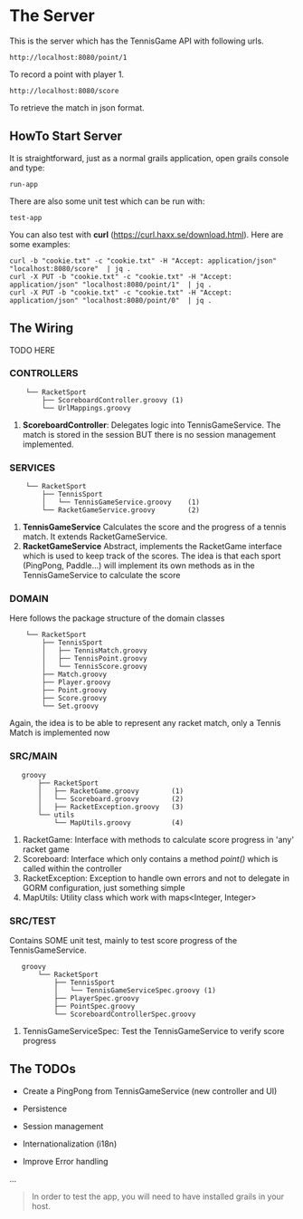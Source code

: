 # The Server

This is the server which has the TennisGame API with following urls.

    http://localhost:8080/point/1
    
To record a point with player 1.
    
    http://localhost:8080/score

To retrieve the match in json format.

## HowTo Start Server

It is straightforward, just as a normal grails application, open grails console and type:

    run-app
    
There are also some unit test which can be run with:

    test-app
    
You can also test with __curl__ (https://curl.haxx.se/download.html). Here are some examples:

    curl -b "cookie.txt" -c "cookie.txt" -H "Accept: application/json" "localhost:8080/score"  | jq .
    curl -X PUT -b "cookie.txt" -c "cookie.txt" -H "Accept: application/json" "localhost:8080/point/1"  | jq .
    curl -X PUT -b "cookie.txt" -c "cookie.txt" -H "Accept: application/json" "localhost:8080/point/0"  | jq .
    
## The Wiring
TODO HERE



###  CONTROLLERS

        └── RacketSport
            ├── ScoreboardController.groovy (1)
            └── UrlMappings.groovy 
            
1. **ScoreboardController**: Delegates logic into TennisGameService. The match is stored in the session BUT there is no session management implemented. 
    
###  SERVICES



        └── RacketSport
            ├── TennisSport
            │   └── TennisGameService.groovy    (1)
            └── RacketGameService.groovy        (2)


1.  **TennisGameService** Calculates the score and the progress of a tennis match. It extends RacketGameService.
1.  **RacketGameService** Abstract, implements the RacketGame interface which is used to keep track of the scores. The idea is that each sport (PingPong, Paddle...) will implement its own methods as in the TennisGameService to calculate the score


###  DOMAIN

Here follows the package structure of the domain classes


        └── RacketSport
            ├── TennisSport
            │   ├── TennisMatch.groovy
            │   ├── TennisPoint.groovy
            │   └── TennisScore.groovy
            ├── Match.groovy
            ├── Player.groovy
            ├── Point.groovy
            ├── Score.groovy
            └── Set.groovy
            
Again, the idea is to be able to represent any racket match, only a Tennis Match is implemented now
     
### SRC/MAIN
   
   
       groovy
           ├── RacketSport
           │   ├── RacketGame.groovy        (1)
           │   └── Scoreboard.groovy        (2)
           │   ├── RacketException.groovy   (3)
           └── utils
               └── MapUtils.groovy          (4)
        
1. RacketGame: Interface with methods to calculate score progress in 'any' racket game
1. Scoreboard: Interface which only contains a method _point()_ which is called within the controller
1. RacketException: Exception to handle own errors and not to delegate in GORM configuration, just something simple
1. MapUtils: Utility class which work with maps<Integer, Integer>
  
### SRC/TEST
Contains SOME unit test, mainly to test score progress of the TennisGameService. 
 
       groovy
           └── RacketSport
               ├── TennisSport
               │   └── TennisGameServiceSpec.groovy (1)
               ├── PlayerSpec.groovy
               ├── PointSpec.groovy
               └── ScoreboardControllerSpec.groovy
               
1. TennisGameServiceSpec: Test the TennisGameService to verify score progress
           
## The TODOs

* Create a PingPong from TennisGameService (new controller and UI)

* Persistence 

* Session management

* Internationalization (i18n) 

* Improve Error handling


...

<!--
    http-server -c-1 -o --cors
--->

> In order to test the app, you will need to have installed grails in your host. 


